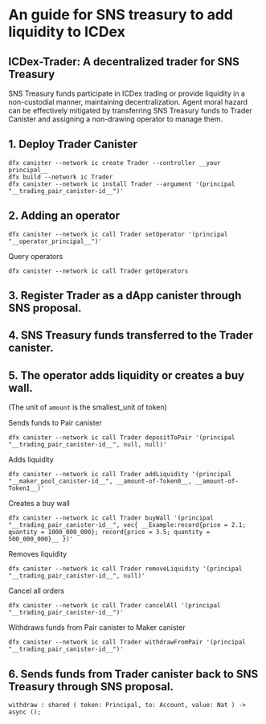 # An guide for SNS treasury to add liquidity to ICDex

## ICDex-Trader: A decentralized trader for SNS Treasury

SNS Treasury funds participate in ICDex trading or provide liquidity in a non-custodial manner, maintaining decentralization. Agent moral hazard can be effectively mitigated by transferring SNS Treasury funds to Trader Canister and assigning a non-drawing operator to manage them. 

## 1. Deploy Trader Canister
```
dfx canister --network ic create Trader --controller __your principal__
dfx build --network ic Trader
dfx canister --network ic install Trader --argument '(principal "__trading_pair_canister-id__")'
```

## 2. Adding an operator
```
dfx canister --network ic call Trader setOperator '(principal "__operator_principal__")'
```
Query operators
```
dfx canister --network ic call Trader getOperators
```

## 3. Register Trader as a dApp canister through SNS proposal.

## 4. SNS Treasury funds transferred to the Trader canister.

## 5. The operator adds liquidity or creates a buy wall.

(The unit of `amount` is the smallest_unit of token)

Sends funds to Pair canister
```
dfx canister --network ic call Trader depositToPair '(principal "__trading_pair_canister-id__", null, null)'
```
Adds liquidity
```
dfx canister --network ic call Trader addLiquidity '(principal "__maker_pool_canister-id__", __amount-of-Token0__, __amount-of-Token1__)'
```
Creates a buy wall
```
dfx canister --network ic call Trader buyWall '(principal "__trading_pair_canister-id__", vec{ __Example:record{price = 2.1; quantity = 1000_000_000}; record{price = 3.5; quantity = 500_000_000}__ })'
```

Removes liquidity
```
dfx canister --network ic call Trader removeLiquidity '(principal "__trading_pair_canister-id__", null)'
```

Cancel all orders
```
dfx canister --network ic call Trader cancelAll '(principal "__trading_pair_canister-id__")'
```

Withdraws funds from Pair canister to Maker canister
```
dfx canister --network ic call Trader withdrawFromPair '(principal "__trading_pair_canister-id__")'
```

## 6. Sends funds from Trader canister back to SNS Treasury through SNS proposal.
```
withdraw : shared ( token: Principal, to: Account, value: Nat ) -> async ();
```
